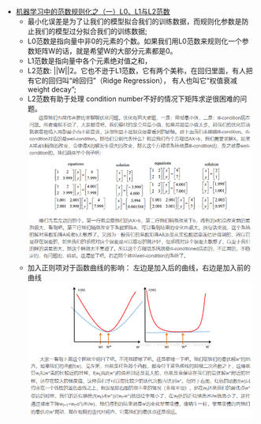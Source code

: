 * [机器学习中的范数规则化之（一）L0、L1与L2范数](https://blog.csdn.net/zouxy09/article/details/24971995)
    * 最小化误差是为了让我们的模型拟合我们的训练数据，而规则化参数是防止我们的模型过分拟合我们的训练数据;
    * L0范数是指向量中非0的元素的个数。如果我们用L0范数来规则化一个参数矩阵W的话，就是希望W的大部分元素都是0。
    * L1范数是指向量中各个元素绝对值之和，
    * L2范数: ||W||2。它也不逊于L1范数，它有两个美称，在回归里面，有人把有它的回归叫“岭回归”（Ridge Regression），
    有人也叫它“权值衰减weight decay”; 
    * L2范数有助于处理 condition number不好的情况下矩阵求逆很困难的问题。\
    ![](readme/13.903-正则化_03.png)
    * 加入正则项对于函数曲线的影响： 左边是加入后的曲线，右边是加入前的曲线 \
    ![](readme/13.903-正则化_04.png)